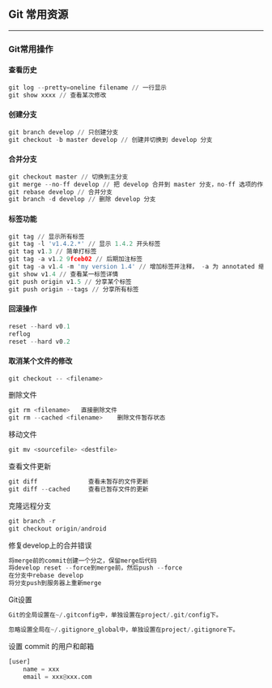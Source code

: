 ## Git 常用资源
-------------------
### Git常用操作

#### 查看历史
```python
git log --pretty=oneline filename // 一行显示
git show xxxx // 查看某次修改
```
#### 创建分支
```python
git branch develop // 只创建分支
git checkout -b master develop // 创建并切换到 develop 分支
```
#### 合并分支
```python
git checkout master // 切换到主分支
git merge --no-ff develop // 把 develop 合并到 master 分支，no-ff 选项的作用是保留原分支记录
git rebase develop // 合并分支
git branch -d develop // 删除 develop 分支
```
#### 标签功能
```python
git tag // 显示所有标签
git tag -l 'v1.4.2.*' // 显示 1.4.2 开头标签
git tag v1.3 // 简单打标签   
git tag -a v1.2 9fceb02 // 后期加注标签
git tag -a v1.4 -m 'my version 1.4' // 增加标签并注释， -a 为 annotated 缩写
git show v1.4 // 查看某一标签详情
git push origin v1.5 // 分享某个标签
git push origin --tags // 分享所有标签
```
#### 回滚操作
```python
reset --hard v0.1
reflog
reset --hard v0.2
```
#### 取消某个文件的修改
```python
git checkout -- <filename>
```
删除文件
```python
git rm <filename>   直接删除文件
git rm --cached <filename>    删除文件暂存状态
```
移动文件
```python
git mv <sourcefile> <destfile>
```
查看文件更新
```python
git diff              查看未暂存的文件更新 
git diff --cached     查看已暂存文件的更新 
```
克隆远程分支
```python
git branch -r
git checkout origin/android
```
修复develop上的合并错误
```python
将merge前的commit创建一个分之，保留merge后代码
将develop reset --force到merge前，然后push --force
在分支中rebase develop
将分支push到服务器上重新merge
```
Git设置
```python
Git的全局设置在~/.gitconfig中，单独设置在project/.git/config下。

忽略设置全局在~/.gitignore_global中，单独设置在project/.gitignore下。
```
设置 commit 的用户和邮箱
```python
[user]
    name = xxx
    email = xxx@xxx.com
```